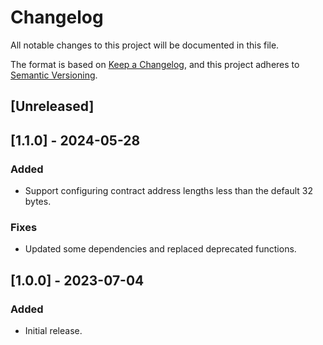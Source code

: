 # Changelog

All notable changes to this project will be documented in this file.

The format is based on [Keep a Changelog](https://keepachangelog.com/en/1.1.0/),
and this project adheres to [Semantic
Versioning](https://semver.org/spec/v2.0.0.html).

## [Unreleased]

## [1.1.0] - 2024-05-28

### Added

- Support configuring contract address lengths less than the default 32 bytes.

### Fixes

- Updated some dependencies and replaced deprecated functions.

## [1.0.0] - 2023-07-04

### Added

- Initial release.